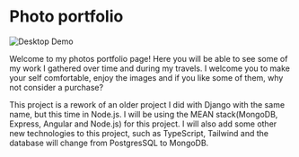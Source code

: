 # Photo portfolio

![Desktop Demo](https://res.cloudinary.com/drtxn8d5t/image/upload/v1609721113/photo-portfolio/display-images/mockup_aso6tx.png "Desktop Demo")

Welcome to my photos portfolio page! Here you will be able to see some of my work I gathered over time and during my travels. I welcome you to make your self comfortable, enjoy the images and if you like some of them, why not consider a purchase?

This project is a rework of an older project I did with Django with the same name, but this time in Node.js. I will be using the MEAN stack(MongoDB, Express, Angular and Node.js) for this project. I will also add some other new technologies to this project, such as TypeScript, Tailwind and the database will change from PostgresSQL to MongoDB.
